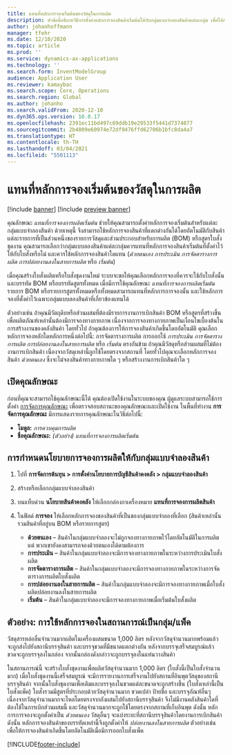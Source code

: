 ```yaml
---
title: แทนที่หลักการจองเริ่มต้นของวัสดุในการผลิต
description: หัวข้อนี้อธิบายวิธีการตั้งค่าหลักการจองสินค้าเริ่มต้นให้กับกลุ่มแบบจำลองสินค้าแต่ละกลุ่ม เพื่อให้สามารถใช้หลักการจองสินค้าที่แตกต่างกันได้โดยอัตโนมัติกับสินค้าแต่ละรายการ ที่เป็นส่วนหนึ่งของรายการวัสดุและส่วนประกอบสำหรับการผลิต (BOM) หรือสูตรใบสั่งชุดงาน
author: johanhoffmann
manager: tfehr
ms.date: 12/10/2020
ms.topic: article
ms.prod: ''
ms.service: dynamics-ax-applications
ms.technology: ''
ms.search.form: InventModelGroup
audience: Application User
ms.reviewer: kamaybac
ms.search.scope: Core, Operations
ms.search.region: Global
ms.author: johanho
ms.search.validFrom: 2020-12-10
ms.dyn365.ops.version: 10.0.17
ms.openlocfilehash: 2391ec11bd497c69ddb19e29533f5441d7374877
ms.sourcegitcommit: 2b4809e60974e72df9476ffd62706b1bfc8da4a7
ms.translationtype: HT
ms.contentlocale: th-TH
ms.lasthandoff: 03/04/2021
ms.locfileid: "5501113"
---
```

# <a name="override-the-default-reservation-principle-for-materials-in-production"></a>แทนที่หลักการจองเริ่มต้นของวัสดุในการผลิต

[!include [banner](../includes/banner.md)]
[!include [preview banner](../includes/preview-banner.md)]

คุณลักษณะ *แทนที่การจองการผลิตเริ่มต้น* ช่วยให้คุณสามารถตั้งค่าหลักการจองเริ่มต้นสำหรับแต่ละกลุ่มแบบจำลองสินค้า ด้วยเหตุนี้ จึงสามารถใช้หลักการจองสินค้าที่แตกต่างกันได้โดยอัตโนมัติกับสินค้าแต่ละรายการที่เป็นส่วนหนึ่งของรายการวัสดุและส่วนประกอบสำหรับการผลิต (BOM) หรือสูตรใบสั่งชุดงาน คุณสามารถเลือกว่ากลุ่มแบบลองสินค้าแต่ละกลุ่มควรแทนที่หลักการจองสินค้าเริ่มต้นที่ตั้งค่าไว้ให้กับใบสั่งหรือไม่ และควรใช้หลักการจองสินค้าใดแทน (*ด้วยตนเอง* *การประเมิน* *การจัดตารางการผลิต* *การปล่อยงานลงในสายการผลิต* หรือ *เริ่มต้น*)

เมื่อคุณสร้างใบสั่งผลิตหรือใบสั่งชุดงานใหม่ ระบบจะขอให้คุณเลือกหลักการจองที่ควรจะใช้กับใบสั่งนั้นและบรรทัด BOM หรือบรรทัดสูตรทั้งหมด เมื่อมีการใช้คุณลักษณะ *แทนที่การจองการผลิตเริ่มต้น* รายการ BOM หรือรายการสูตรทั้งหมดหรือทั้งหมดสามารถแทนที่หลักการการจองนั้น และใช้หลักการจองที่ตั้งค่าไว้เฉพาะกลุ่มแบบลองสินค้าที่เกี่ยวข้องแทนได้

ตัวอย่างเช่น ถ้าคุณมีวัตถุดิบหรือส่วนผสมที่ต้องมีรายการงานการเบิกสินค้า BOM หรือสูตรที่สร้างขึ้นเพื่อผลิตภัณฑ์เหล่านั้นต้องมีการจองทางกายภาพ เนื่องจากการจองทางกายภาพเป็นเงื่อนไขเบื้องต้นในการสร้างงานของคลังสินค้า โดยทั่วไป ถ้าคุณต้องการให้การจองสินค้าเกิดขึ้นโดยอัตโนมัติ คุณเลือกหลักการจองหลักใดหลักการหนึ่งต่อไปนี้: การจัดตารางการผลิต การออกใช้ *การประเมิน* *การจัดตารางการผลิต* *การปล่อยงานลงในสายการผลิต* หรือ *เริ่มต้น* ตรงกันข้าม ถ้าคุณมีวัสดุหรือส่วนผสมที่ไม่ต้องงานการเบิกสินค้า เนื่องจากวัสดุเหล่านี้ถูกใช้โดยตรงจากสถานที่ โดยทั่วไปคุณจะเลือกหลักการจองสินค้า *ด้วยตนเอง* ซึ่งจะไม่จองสินค้าทางกายภาพใด ๆ หรือสร้างงานการเบิกสินค้าใด ๆ

## <a name="turn-on-the-feature"></a>เปิดคุณลักษณะ

ก่อนที่คุณจะสามารถใช้คุณลักษณะนี้ได้ คุณต้องเปิดใช้งานในระบบของคุณ ผู้ดูแลระบบสามารถใช้การตั้งค่า [การจัดการคุณลักษณะ](../../fin-ops-core/fin-ops/get-started/feature-management/feature-management-overview.md) เพื่อตรวจสอบสถานะของคุณลักษณะและเปิดใช้งาน ในพื้นที่ทำงาน **การจัดการคุณลักษณะ** มีการแสดงรายการคุณลักษณะในวิธีต่อไปนี้:

- **โมดูล:** *การควบคุมการผลิต*
- **ชื่อคุณลักษณะ:** *(ตัวอย่าง) แทนที่การจองการผลิตเริ่มต้น*

## <a name="assign-a-production-reservation-policy-to-an-item-model-group"></a>การกําหนดนโยบายการจองการผลิตให้กับกลุ่มแบบจำลองสินค้า

1. ไปที่ **การจัดการต้นทุน \> การตั้งค่านโยบายการบัญชีสินค้าคงคลัง \> กลุ่มแบบจำลองสินค้า**
1. สร้างหรือเลือกกลุ่มแบบจำลองสินค้า
1. บนแท็บด่วน **นโยบายสินค้าคงคลัง** ให้เลือกกล่องกาเครื่องหมาย **แทนที่การจองการผลิตสินค้า**
1. ในฟิลด์ **การจอง** ให้เลือกหลักการจองของสินค้าที่เป็นของกลุ่มแบบจำลองที่เลือก (สินค้าเหล่านั้นรวมสินค้าที่อยู่บน BOM หรือรายการสูตร)

    - **ด้วยตนเอง** – สินค้าในกลุ่มแบบจำลองจะไม่ถูกจองทางกายภาพไว้โดยอัตโนมัติในการผลิต แต่ พวกเขายังคงสามารถจองด้วยตนเองได้ตามต้องการ
    - **การประเมิน** – สินค้าในกลุ่มแบบจำลองจะมีการจองทางกายภาพในระหว่างการประเมินใบสั่งผลิต
    - **การจัดตารางการผลิต** – สินค้าในกลุ่มแบบจำลองจะมีการจองทางกายภาพในระหว่างการจัดตารางการผลิตใบสั่งผลิต
    - **การปล่อยงานลงในสายการผลิต** – สินค้าในกลุ่มแบบจำลองจะมีการจองทางกายภาพเมื่อใบสั่งผลิตปล่อยงานลงในสายการผลิต
    - **เริ่มต้น** – สินค้าในกลุ่มแบบจำลองจะมีการจองทางกายภาพเมื่อเริ่มต้นใบสั่งผลิต

## <a name="example-using-reservation-principles-in-a-bulkpack-scenario"></a>ตัวอย่าง: การใช้หลักการจองในสถานการณ์เป็นกลุ่ม/แพ็ค

วัสดุสารหล่อลื่นจำนวนมากผลิตในเครื่องผสมขนาด 1,000 ลิตร หลังจากวัสดุจำนวนมากพร้อมแล้ว จะถูกส่งไปยังสถานีบรรจุสินค้า และบรรจุขวดที่มีขนาดแตกต่างกัน หลังจากบรรจุเสร็จสมบูรณ์แล้ว ขวดจะถูกบรรจุลงในกล่อง จากนั้นกล่องดังกล่าวจะถูกบรรจุลงในแท่นวางสินค้า

ในสถานการณ์นี้ จะสร้างใบสั่งชุดงานเพื่อผลิตวัสดุจำนวนมาก 1,000 ลิตร (ใบสั่งนี้เป็นใบสั่งจำนวนมาก) เมื่อใบสั่งชุดงานนี้เสร็จสมบูรณ์ จะมีการรายงานการเสร็จงานไปยังสถานที่อินพุตวัสดุของสถานีบรรจุสินค้า จากนั้นใบสั่งชุดงานเพื่อเติมและบรรจุลงในขวดแต่ละขนาดจะถูกสร้างขึ้น (ใบสั่งเหล่านี้เป็นใบสั่งแพ็ค) ใบสั่งรวมมีสูตรที่ประกอบด้วยวัสดุจำนวนมาก ขวดเปล่า ป้ายชื่อ และบรรจุภัณฑ์อื่นๆ เนื่องจากวัสดุจำนวนมากจะไหลโดยตรงจากถังผสมไปยังสถานีบรรจุสินค้า จึงไม่มีงานคลังสินค้าใดที่ต้องใช้ในการเบิกส่วนผสมนี้ และวัสดุจำนวนมากจะถูกใช้โดยตรงจากสถานที่เก็บอินพุต ดังนั้น หลักการการจองจะถูกตั้งค่าเป็น *ด้วยตนเอง* วัสดุอื่นๆ จะแบ่งระยะที่สถานีบรรจุสินค้าโดยงานการเบิกสินค้า ดังนั้น หลักการจองสินค้าของบรรทัดเหล่านี้จึงถูกตั้งค่าให้ *ปล่อยงานลงในสายการผลิต* ตัวอย่างเช่น เพื่อให้การจองสินค้าเกิดขึ้นโดยอัตโนมัติเมื่อมีการออกใบสั่งแพ็ค


[!INCLUDE[footer-include](../../includes/footer-banner.md)]